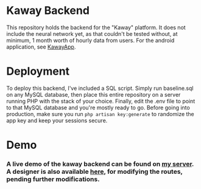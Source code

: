 # Kaway Backend
This repository holds the backend for the "Kaway" platform. It does not include the neural network yet, as that couldn't be tested without, at minimum, 1 month worth of hourly data from users. For the android application, see [KawayApp](https://github.com/GlobePH/KawayApp).

# Deployment
To deploy this backend, I've included a SQL script. Simply run baseline.sql on any MySQL database, then place this entire repository on a server running PHP with the stack of your choice. Finally, edit the .env file to point to that MySQL database and you're mostly ready to go. Before going into production, make sure you run `php artisan key:generate` to randomize the app key and keep your sessions secure.

# Demo
### A live demo of the kaway backend can be found on [my server](http://www.jcgurango.com/kaway). A designer is also available [here](http://www.jcgurango.com/kaway/designer), for modifying the routes, pending further modifications.